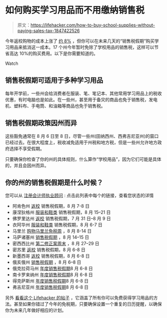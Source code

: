 # 如何购买学习用品而不用缴纳销售税

> 原文：<https://lifehacker.com/how-to-buy-school-supplies-without-paying-sales-tax-1847422526>

今年返校购物的成本上涨了 [约 8%](https://nrf.com/insights/holiday-and-seasonal-trends/back-to-school) ，但你可以在未来几天的“销售税假期”购买学习用品来抵消这一成本。17 个州今年暂时免除了学校用品的销售税，这样可以节省高达 10%的购买费用。以下是你需要知道的。

Watch

## **销售税假期可适用于多种学习用品**

每年开学前，一些州会给消费者在服装、笔、笔记本、其他常用学习用品上的税收优惠，有时电脑也是如此。在一些州，甚至用于备灾的商品也免于销售税，发电机、塑料布、手电筒、和油箱等商品也免于销售税。

## **销售税假期政策因州而异**

这些豁免通常在 8 月 6 日至 8 日，尽管一些州(田纳西州、西弗吉尼亚州)的窗口已经过去。在很大程度上，税收减免适用于州税和地方税，但是一些州允许地方政府选择不享受假期。

只要确保你检查了你的州的具体规则，什么算作“学校用品”，因为它们可能是具体的，并且会因州而异。

## 你的州的销售税假期是什么时候？

您可以从 [注册会计师执业顾问](https://www.cpapracticeadvisor.com/sales-tax-compliance/news/21231830/august-2021-sales-tax-holidays-the-complete-list) :
点击此列表中每个的链接，查看您状态的详情

*   阿肯色州 [返校](https://www.dfa.arkansas.gov/excise-tax/sales-and-use-tax/sales-tax-holiday) 销售税假期，8 月 7-8 日
*   康涅狄格州 [服装和鞋类](https://portal.ct.gov/DRS/Sales-Tax/Sales-Tax-Free-Week) 销售税假期，8 月 15–21 日
*   佛罗里达州 [返校](https://floridarevenue.com/taxes/tips/Documents/TIP_21A01-08.pdf) 销售税假期，7 月 31 日–8 月 9 日
*   衣阿华州 [服装和鞋类](https://tax.iowa.gov/iowas-annual-sales-tax-holiday) 销售税假期，8 月 6-7 日
*   马里兰 [购物马里兰免税周](https://www.marylandtaxes.gov/divisions/comp/Shop_Maryland_Tax-free_Week/Tax_Free_Week_Facts.pdf) ，8 月 8-14 日
*   马萨诸塞州 [销售税假期](https://www.mass.gov/info-details/sales-tax-holiday-frequently-asked-questions) ，8 月 14–15 日
*   密西西比州 [第二修正案周末](https://www.dor.ms.gov/Business/Documents/2021%20Second%20Amendment%20Sales%20Tax%20Holiday.pdf) ，8 月 27–29 日
*   密苏里 [返校](https://dor.mo.gov/business/sales/taxholiday/school/) 销售税假期，8 月 6-8 日
*   新墨西哥 [返校](http://www.tax.newmexico.gov/tax-holiday.aspx) 销售税假期，8 月 6-8 日
*   俄亥俄州 [销售税假期](https://tax.ohio.gov/wps/portal/gov/tax/help-center/faqs/sales-and-use-tax-sales-tax-holiday/sales%20and-use-tax-sales-tax-holiday) ，8 月 6–8 日
*   俄克拉荷马州 [年度销售税假期](https://oklahoma.gov/content/dam/ok/en/tax/documents/resources/publications/infographics/SalesTaxHolidaypdf.pdf)8 月 6-8 日
*   南卡罗来纳州 [年度销售税假期](https://dor.sc.gov/taxfreeweekend)8 月 6-8 日
*   得克萨斯州 [年度销售税假期](https://comptroller.texas.gov/taxes/publications/98-490/)8 月 6-8 日
*   弗吉尼亚州 [年度销售税假期](https://www.tax.virginia.gov/virginia-sales-tax-holiday)8 月 6-8 日

另外 [看看这个 Lifehacker 的帖子](https://lifehacker.com/why-back-to-school-shopping-is-more-expensive-this-year-1847395834) ，它涵盖了所有你可以免费获得学习用品的方法。甚至如果你错过了今年的免税期，只要确保设置一个重复的日历提醒，以确保你为未来几年做好相应的计划。